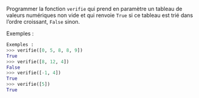 Programmer la fonction `verifie` qui prend en paramètre un tableau de valeurs numériques non
vide et qui renvoie `True` si ce tableau est trié dans l’ordre croissant, `False` sinon.

Exemples :

```python
Exemples :
>>> verifie([0, 5, 8, 8, 9])
True
>>> verifie([8, 12, 4])
False
>>> verifie([-1, 4])
True
>>> verifie([5])
True
```
